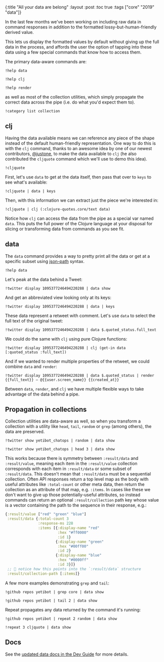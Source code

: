 {:title "All your data are belong"
 :layout :post
 :toc true
 :tags  ["core" "2019" "data"]}

In the last few months we've been working on including raw data in command
responses in addition to the formatted lossy-but-human-friendly derived value.

This lets us display the formatted values by default without giving up the full
data in the process, and affords the user the option of tapping into these data
using a few special commands that know how to access them.

The primary data-aware commands are:

```yetibot
!help data
```

```yetibot
!help clj
```

```yetibot
!help render
```

as well as most of the collection utilities, which simply propagate the correct
data across the pipe (i.e. do what you'd expect them to).

```yetibot
!category list collection
```

## clj

Having the data available means we can reference any piece of the shape instead
of the default human-friendly representation. One way to do this is with the
`clj` command, thanks to an awesome idea by one of our newest contributors,
[@justone](https://github.com/justone), to make the data available to `clj` (he
also contributed the `cljquote` command which we'll use to demo this idea).

```yetibot
!cljquote
```

First, let's use `data` to get at the data itself, then pass that over to `keys`
to see what's available:

```yetibot
!cljquote | data | keys
```

Then, with this information we can extract just the piece we're interested in:


```yetibot
!cljquote | clj (:clojure-quotes.core/text data)
```

Notice how `clj` can access the data from the pipe as a special var named
`data`. This puts the full power of the Clojure language at your disposal for
slicing or transforming data from commands as you see fit.

## data

The `data` command provides a way to pretty print all the data or get at a
specific subset using [json-path](https://goessner.net/articles/JsonPath/)
syntax.

```yetibot
!help data
```

Let's peak at the data behind a Tweet:

```yetibot
!twitter display 1095377246494220288 | data show
```

And get an abbreviated view looking only at its keys:

```yetibot
!twitter display 1095377246494220288 | data | keys
```

These data represent a retweet with comment. Let's use `data` to select the
full text of the original tweet:

```yetibot
!twitter display 1095377246494220288 | data $.quoted_status.full_text
```

We could do the same with `clj` using pure Clojure functions:

```yetibot
!twitter display 1095377246494220288 | clj (get-in data [:quoted_status :full_text])
```

And if we wanted to render multiple properties of the retweet, we could combine
`data` and `render`:

```yetibot
!twitter display 1095377246494220288 | data $.quoted_status | render {{full_text}} – @{{user.screen_name}} {{created_at}}
```

Between `data`, `render`, and `clj` we have multiple flexible ways to take
advantage of the data behind a pipe.

## Propagation in collections

Collection utilities are data-aware as well, so when you transform a collection
with a utility like `head`, `tail`, `random` or `grep` (among others), the data
are preserved.

```yetibot
!twitter show yetibot_chatops | random | data show
```

```yetibot
!twitter show yetibot_chatops | head 3 | data show
```

This works because there is symmetry between `:result/data` and `:result/value`,
meaning each item in the `:result/value` collection corresponds with each item
in `:result/data` or some subset of `:result/data`. This doesn't mean that
`:result/data` must be a sequential collection. Often API responses return a top
level map as the body with useful attributes like `:total-count` or other meta
data, then return the collection as an attribute of that map, e.g. `:items`. In
cases like these we don't want to give up those potentially-useful attributes,
so instead commands can return an optional `:result/collection` path key whose
value is a vector containing the path to the sequence in their response, e.g.:

```clojure
{:result/value ["red" "green" "blue"]
 :result/data {:total-count 3
               :response-ms 228
               :items [{:display-name "red"
                        :hex "#ff0000"
                        :id 1}
                       {:display-name "green"
                        :hex "#00ff00"
                        :id 2}
                       {:display-name "blue"
                        :hex "#0000ff"
                        :id 3}]}
 ;; 👀 notice how this points into the `:result/data` structure
 :result/collection-path [:items]}
```

A few more examples demonstrating `grep` and `tail`:

```yetibot
!github repos yetibot | grep core | data show
```

```yetibot
!github repos yetibot | tail 2 | data show
```

Repeat propagates any data returned by the command it's running:

```yetibot
!github repos yetibot | repeat 2 random | data show
```

```yetibot
!repeat 3 cljquote | data show
```

## Docs

See the [updated data docs in the Dev Guide](http://localhost:4040/dev-guide#data_across_pipes)
for more details.
